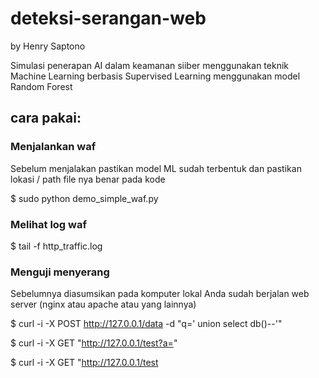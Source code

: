 # deteksi-serangan-web
by Henry Saptono

Simulasi penerapan AI dalam keamanan siiber menggunakan teknik Machine Learning berbasis Supervised Learning menggunakan model Random Forest


## cara pakai:
### Menjalankan waf

Sebelum menjalakan pastikan model ML sudah terbentuk dan pastikan lokasi / path file nya benar pada kode

  $ sudo python demo_simple_waf.py

### Melihat log waf
  
  $ tail -f http_traffic.log

### Menguji menyerang

Sebelumnya diasumsikan pada komputer lokal Anda sudah berjalan web server (nginx atau apache atau yang lainnya)

  $ curl -i -X POST http://127.0.0.1/data -d "q=' union select db()--'"

  $ curl -i -X GET "http://127.0.0.1/test?a=<script>alert()</script>"

  $ curl -i -X GET "http://127.0.0.1/test
  
